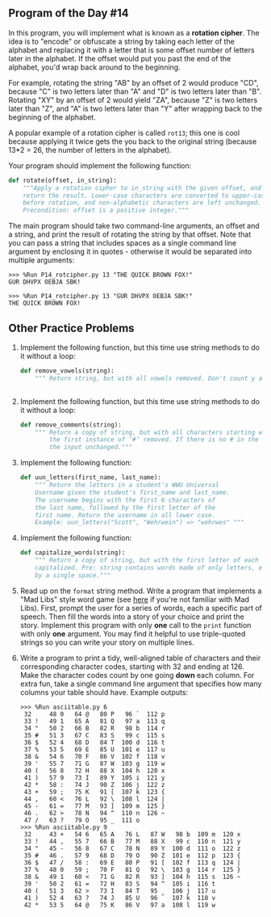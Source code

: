 

## Program of the Day #14

In this program, you will implement what is known as a **rotation cipher**. The idea is to "encode" or obfuscate a string by taking each letter of the alphabet and replacing it with a letter that is some offset number of letters later in the alphabet. If the offset would put you past the end of the alphabet, you'd wrap back around to the beginning.

For example, rotating the string "AB" by an offset of 2 would produce "CD", because "C" is two letters later than "A" and "D" is two letters later than "B". Rotating "XY" by an offset of 2 would yield "ZA", because "Z" is two letters later than "Z", and "A" is two letters later than "Y" after wrapping back to the beginning of the alphabet.

A popular example of a rotation cipher is called `rot13`; this one is cool because applying it twice gets the you back to the original string (because 13*2 = 26, the number of letters in the alphabet).

Your program should implement the following function:

```python
def rotate(offset, in_string):
    """Apply a rotation cipher to in_string with the given offset, and
    return the result. Lower-case characters are converted to upper-case
    before rotation, and non-alphabetic characters are left unchanged. 
    Precondition: offset is a positive integer."""
```

The main program should take two command-line arguments, an offset and a string, and print the result of rotating the string by that offset. Note that you can pass a string that includes spaces as a single command line argument by enclosing it in quotes - otherwise it would be separated into multiple arguments:

```
>>> %Run P14_rotcipher.py 13 "THE QUICK BROWN FOX!"
GUR DHVPX OEBJA SBK!

>>> %Run P14_rotcipher.py 13 "GUR DHVPX OEBJA SBK!"
THE QUICK BROWN FOX!
```

## Other Practice Problems

1. Implement the following function, but this time use string methods to do it without a loop:

   ```python
   def remove_vowels(string):
       """ Return string, but with all vowels removed. Don't count y as a vowel. """
       
   ```

2. Implement the following function, but this time use string methods to do it without a loop:

   ```python
   def remove_comments(string):
       """ Return a copy of string, but with all characters starting with and following
           the first instance of ‘#’ removed. If there is no # in the string, return
           the input unchanged."""
   
   ```

3. Implement the following function:

   ```python
   def uun_letters(first_name, last_name):
       """ Return the letters in a student's WWU Universal
       Username given the student's first_name and last_name.
       The username begins with the first 6 characters of
       the last name, followed by the first letter of the
       first name. Return the username in all lower case.
       Example: uun_letters("Scott", "Wehrwein") => "wehrwes" """
   ```

4. Implement the following function:

   ```python
   def capitalize_words(string):
       """ Return a copy of string, but with the first letter of each word
       capitalized. Pre: string contains words made of only letters, each separated
       by a single space."""
   ```

5. Read up on the `format` string method. Write a program that implements a "Mad Libs" style word game (see [here](https://en.wikipedia.org/wiki/Mad_Libs#Format) if you're not familiar with Mad Libs). First, prompt the user for a series of words, each a specific part of speech. Then fill the words into a story of your choice and print the story. Implement this program with only **one** call to the `print` function with only **one** argument. You may find it helpful to use triple-quoted strings so you can write your story on multiple lines.

6. Write a program to print a tidy, well-aligned table of characters and their corresponding character codes, starting with 32 and ending at 126. Make the character codes count by one going **down** each column. For extra fun, take a single command line argument that specifies how many columns your table should have. Example outputs:

   ```
   >>> %Run asciitable.py 6
    32     48 0   64 @   80 P   96 `  112 p  
    33 !   49 1   65 A   81 Q   97 a  113 q  
    34 "   50 2   66 B   82 R   98 b  114 r  
    35 #   51 3   67 C   83 S   99 c  115 s  
    36 $   52 4   68 D   84 T  100 d  116 t  
    37 %   53 5   69 E   85 U  101 e  117 u  
    38 &   54 6   70 F   86 V  102 f  118 v  
    39 '   55 7   71 G   87 W  103 g  119 w  
    40 (   56 8   72 H   88 X  104 h  120 x  
    41 )   57 9   73 I   89 Y  105 i  121 y  
    42 *   58 :   74 J   90 Z  106 j  122 z  
    43 +   59 ;   75 K   91 [  107 k  123 {  
    44 ,   60 <   76 L   92 \  108 l  124 |  
    45 -   61 =   77 M   93 ]  109 m  125 }  
    46 .   62 >   78 N   94 ^  110 n  126 ~  
    47 /   63 ?   79 O   95 _  111 o  
   >>> %Run asciitable.py 9
    32     43 +   54 6   65 A   76 L   87 W   98 b  109 m  120 x  
    33 !   44 ,   55 7   66 B   77 M   88 X   99 c  110 n  121 y  
    34 "   45 -   56 8   67 C   78 N   89 Y  100 d  111 o  122 z  
    35 #   46 .   57 9   68 D   79 O   90 Z  101 e  112 p  123 {  
    36 $   47 /   58 :   69 E   80 P   91 [  102 f  113 q  124 |  
    37 %   48 0   59 ;   70 F   81 Q   92 \  103 g  114 r  125 }  
    38 &   49 1   60 <   71 G   82 R   93 ]  104 h  115 s  126 ~  
    39 '   50 2   61 =   72 H   83 S   94 ^  105 i  116 t  
    40 (   51 3   62 >   73 I   84 T   95 _  106 j  117 u  
    41 )   52 4   63 ?   74 J   85 U   96 `  107 k  118 v  
    42 *   53 5   64 @   75 K   86 V   97 a  108 l  119 w  
   ```

   